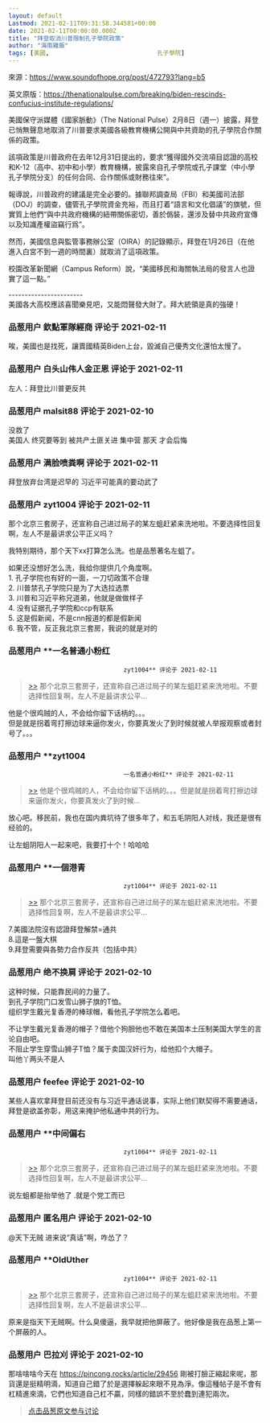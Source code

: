 ```yaml
---
layout: default
Lastmod: 2021-02-11T09:31:58.344581+00:00
date: 2021-02-11T00:00:00.000Z
title: "拜登取消川普限制孔子學院政策"
author: "海南雞飯"
tags: [美國,								孔子學院]
---
```


來源：https://www.soundofhope.org/post/472793?lang=b5  
  
英文原版：https://thenationalpulse.com/breaking/biden-rescinds-confucius-institute-regulations/  
  
美國保守派媒體《國家脈動》（The National Pulse）2月8日（週一）披露，拜登已悄無聲息地取消了川普要求美國各級教育機構公開與中共資助的孔子學院合作關係的政策。  
  
該項政策是川普政府在去年12月31日提出的，要求“獲得國外交流項目認證的高校和K-12（高中、初中和小學）教育機構，披露來自孔子學院或孔子課堂（中小學孔子學院分支）的任何合同、合作關係或財務往來”。  
  
報導說，川普政府的建議是完全必要的。據聯邦調查局（FBI）和美國司法部（DOJ）的調查，儘管孔子學院資金充裕，而且打着“語言和文化倡議”的旗號，但實質上他們“與中共政府機構的紐帶關係密切，善於僞裝，還涉及替中共政府宣傳以及知識產權盜竊行爲”。  
  
然而，美國信息與監管事務辦公室（OIRA）的記錄顯示，拜登在1月26日（在他進入白宮不到一週的時間裏）就取消了這項政策。  
  
校園改革新聞網（Campus Reform）說，“美國移民和海關執法局的發言人也證實了這一點。”  
  
\-----------------------  
美國各大高校應該喜聞樂見吧，又能悶聲發大財了。拜大統領是真的強硬！

            
### 品葱用户 **欽點軍隊經商** 评论于 2021-02-11
        
唉，美國也是找死，讓賣國精英Biden上台，毀滅自己優秀文化還怕太慢了。
        


            
### 品葱用户 **白头山伟人金正恩** 评论于 2021-02-11
        
左人：拜登比川普更反共
        


            
### 品葱用户 **malsit88** 评论于 2021-02-10
        
没救了  
美国人 终究要等到 被共产土匪关进 集中营 那天 才会后悔
        


            
### 品葱用户 **满脸喷粪啊** 评论于 2021-02-11
        
拜登放弃台湾是迟早的 习近平可能真的要动武了
        


            
### 品葱用户 **zyt1004** 评论于 2021-02-11
        
那个北京三套房子，还宣称自己进过局子的某左蛆赶紧来洗地啦。不要选择性回复啊，左人不是最讲求公平正义吗？  
  
我特别期待，那个天下xx打算怎么洗。也是品葱著名左蛆了。  
  
如果还没想好怎么洗，我给你提供几个角度啊。  
1\. 孔子学院也有好的一面，一刀切政策不合理  
2\. 川普禁孔子学院只是为了大选拉选票  
3\. 川普和习近平称兄道弟，他就是做做样子  
4\. 没有证据孔子学院和ccp有联系  
5\. 这是假新闻，不是cnn报道的都是假新闻  
6\. 我不管，反正我北京三套房，我说的就是对的
        


            
### 品葱用户 **一名普通小粉红				
									zyt1004** 评论于 2021-02-11
        
> [\>>]( "/article/item_id-599482#") 那个北京三套房子，还宣称自己进过局子的某左蛆赶紧来洗地啦。不要选择性回复啊，左人不是最讲求公平...

  
  
他是个很鸡贼的人，不会给你留下话柄的。。。  
但是就是拐着弯打擦边球来逼你发火，你要真发火了到时候就被人举报观察或者封号了。。。
        


            
### 品葱用户 **zyt1004				
									一名普通小粉红** 评论于 2021-02-11
        
> [\>>]( "/article/item_id-599485#") 他是个很鸡贼的人，不会给你留下话柄的。。。但是就是拐着弯打擦边球来逼你发火，你要真发火了到时候...

  
  
放心吧。移民前，我也在国内粪坑待了很多年了，和五毛阴阳人对线，我还是很有经验的。  
  
让左蛆阴阳人一起来吧，我要打十个！哈哈哈
        


            
### 品葱用户 **一個港青				
									zyt1004** 评论于 2021-02-11
        
> [\>>]( "/article/item_id-599482#") 那个北京三套房子，还宣称自己进过局子的某左蛆赶紧来洗地啦。不要选择性回复啊，左人不是最讲求公平...

  
7.美國法院沒有認證拜登解禁=通共  
8.這是一盤大棋  
9.拜登需要與各勢力合作反共（包括中共）
        


            
### 品葱用户 **绝不换肩** 评论于 2021-02-10
        
这种时候，只能靠民间的力量了。  
到孔子学院门口发雪山狮子旗的T恤。  
组织学生戴光复香港的棒球帽，看他孔子学院怎么着吧。  
  
不让学生戴光复香港的帽子？借他个狗胆他也不敢在美国本土压制美国大学生的言论自由吧。  
不阻止学生穿雪山狮子T恤？属于卖国汉奸行为，给他扣个大帽子。  
叫他丫两头不是人
        


            
### 品葱用户 **feefee** 评论于 2021-02-10
        
某些人喜欢拿拜登目前还没有与习近平通话说事，实际上他们默契得不需要通话，拜登是欲盖弥彰，用这来掩护他私通中共的行为。
        


            
### 品葱用户 **中间偏右				
									zyt1004** 评论于 2021-02-11
        
> [\>>]( "/article/item_id-599482#") 那个北京三套房子，还宣称自己进过局子的某左蛆赶紧来洗地啦。不要选择性回复啊，左人不是最讲求公平...

  
  
说左蛆都是抬举他了 .就是个党工而已
        


            
### 品葱用户 **匿名用户** 评论于 2021-02-10
        
@天下无贼 进来说“真话”啊，咋怂了？
        


            
### 品葱用户 **OldUther				
									zyt1004** 评论于 2021-02-11
        
> [\>>]( "/article/item_id-599482#") 那个北京三套房子，还宣称自己进过局子的某左蛆赶紧来洗地啦。不要选择性回复啊，左人不是最讲求公平...

  
  
原来是指天下无贼啊。什么臭傻逼，我早就把他屏蔽了。他好像是我在品葱上第一个屏蔽的人。
        


            
### 品葱用户 **巴拉刈** 评论于 2021-02-10
        
那啥啥啥今天在 https://pincong.rocks/article/29456 剛被打臉正縮起來呢，那貨還是挺精明滴，知道自己錯了於是選擇躲起來眼不見為淨。像這種帖子是不會有杠精進來滴，它們也知道自己杠不贏，同樣的錯誤不至於蠢到連犯兩次。
        






> [点击品葱原文参与讨论](https://pincong.rocks/article/29469)

